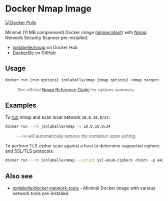 # Docker Nmap Image

[![Docker Pulls](https://img.shields.io/docker/pulls/jonlabelle/nmap.svg)][dockerhub]

Minimal (11 MB compressed) Docker image ([alpine:latest](https://hub.docker.com/_/alpine)) with [Nmap](https://nmap.org/) Network Security Scanner pre-installed.

- [jonlabelle/nmap](https://hub.docker.com/r/jonlabelle/nmap) on Docker Hub
- [Dockerfile](https://github.com/jonlabelle/docker-nmap/blob/master/Dockerfile) on GitHub

## Usage

```bash
docker run [run options] jonlabelle/nmap [nmap options] <nmap target>
```

> See official [Nmap Reference Guide](https://nmap.org/book/man-briefoptions.html) for options summary.

## Examples

To [run](https://docs.docker.com/engine/reference/commandline/run/) *nmap* and scan local network `10.0.10.0/24`:

```bash
docker run --rm jonlabelle/nmap -v 10.0.10.0/24
```

> `--rm` will automatically remove the container upon exiting.

To perform TLS cipher scan against a host to determine supported ciphers and SSL/TLS protocols:

```bash
docker run --rm jonlabelle/nmap --script ssl-enum-ciphers <host> -p 443
```

## Also see

- [jonlabelle/docker-network-tools](https://github.com/jonlabelle/docker-network-tools) - Minimal Docker image with various network tools pre-installed.

[dockerhub]: https://hub.docker.com/r/jonlabelle/nmap
